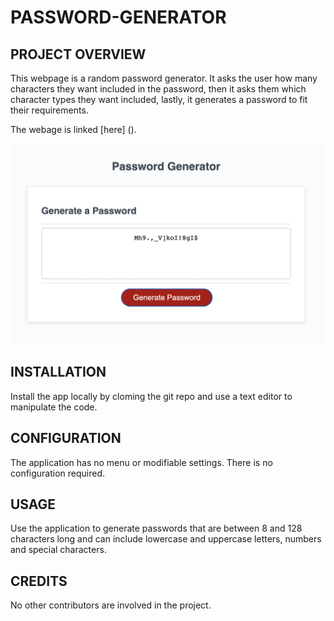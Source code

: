 # PASSWORD-GENERATOR

## PROJECT OVERVIEW
This webpage is a random password generator. It asks the user how many characters they want included in the password, then it asks them which character types they want included, lastly, it generates a password to fit their requirements. 

The webage is linked [here] ().

![The Password Generator application displays a red button to "Generate Password" and in the dashed bordered box a password example is shown.](./assets/password-generator-screenshot.png)

## INSTALLATION
Install the app locally by cloming the git repo and use a text editor to manipulate the code. 

## CONFIGURATION
The application has no menu or modifiable settings. There is no configuration required.

## USAGE
Use the application to generate passwords that are between 8 and 128 characters long and can include lowercase and uppercase letters, numbers and special characters. 

## CREDITS
No other contributors are involved in the project. 
